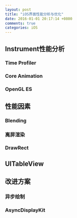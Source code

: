 ```yaml
---
layout: post
title: "iOS界面性能分析与优化"
date: 2016-01-01 20:17:14 +0800
comments: true
categories: iOS
---
```



## Instrument性能分析

### Time Profiler

### Core Animation

### OpenGL ES

## 性能因素
### Blending

### 离屏渲染

### DrawRect

## UITableView

## 改进方案

### 异步绘制
### AsyncDisplayKit
